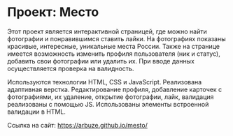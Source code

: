 # Проект: Место

Этот проект является интерактивной страницей, где можно найти фотографии и понравившимся ставить лайки. На фотографиях показаны красивые, интересные, уникальные места России. Также на странице имеется возможность изменить профиля пользователя (ник и статус), добавить свои фотографии или удалить их. При вводе данных осуществляется проверка на валидность.

Используются технологии HTML, CSS и JavaScript. Реализована адаптивная верстка. Редактирование профиля, добавление карточек с фотографиями, их удаление, открытие фотографии, лайк, валидация реализованы с помощью JS. Использованы элементы встроенной валидации в HTML.

Ссылка на сайт: https://arbuze.github.io/mesto/
